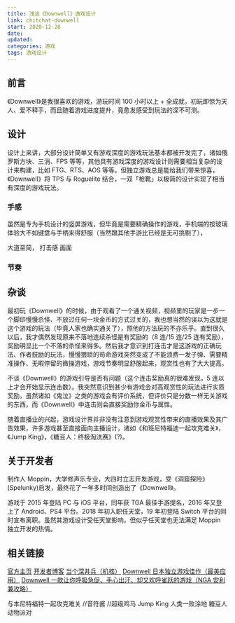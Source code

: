 ```yaml
---
title: 浅谈《Downwell》游戏设计
link: chitchat-downwell
start: 2020-12-28
date: 
updated: 
categories: 游戏
tags: 游戏设计
---
```


## 前言

《Downwell》是我很喜欢的游戏，游玩时间 100 小时以上 + 全成就，初玩即惊为天人、爱不释手，而且随着游戏进度提升，竟愈发感受到玩法的深不可测。

<!-- more -->

## 设计

设计上来讲，大部分设计简单又有游戏深度的游戏玩法基本都被开发完了，诸如俄罗斯方块、三消、FPS 等等，其他具有游戏深度的游戏设计则需要相当复杂的设计来构建，比如 FTG、RTS、AOS 等等。但独立游戏总是能给我们带来惊喜，《Downwell》将 TPS 与 Roguelite 结合，一双「枪靴」以极简的设计实现了相当有深度的游戏玩法。

### 手感

虽然是专为手机设计的竖屏游戏，但毕竟是需要精确操作的游戏，手机端的按玻璃体验大不如键盘与手柄来得舒服（当然跟其他手游比已经是无可挑剔了），

大道至简，
打击感
画面

### 节奏

## 杂谈

最初玩《Downwell》的时候，由于观看了一个通关视频，视频里的玩家是一步一个脚印慢慢杀怪、不放过任何一块金币的方式过关的，我也想当然的误以为这就是这个游戏的玩法（毕竟人家也确实通关了），照他的方法玩的不亦乐乎。直到很久以后，我才偶然发现原来不落地连续杀怪是有奖励的（8 连/15 连/25 连有奖励），奖励明显比一个不落的杀怪来得多。然后我才意识到打连击才是这游戏的正确玩法、作者鼓励的玩法，慢慢猥琐的苟命游戏突然变成了不能浪费一发子弹、需要精准操作、无暇停留的微操游戏，游戏节奏明显舒服起来，观赏性也有了大大提高。

不谈《Downwell》的游戏引导是否有问题（这个连击奖励真的很难发现，5 连以上才会开始显示连击数）。我突然意识到甚少有游戏会对高观赏性的玩法进行实质奖励，虽然诸如《鬼泣》之类的游戏会有评价系统，但评价只是分数一样无关游戏的东西，而《Downwell》中连击则会直接奖励你金币与属性。

随着直播业的兴起，游戏设计界并非没有注意到游戏观赏性带来的直播效果及其广告效果，许多游戏甚至直接面向主播设计，诸如《和班尼特福迪一起攻克难关》，《Jump King》，《糖豆人：终极淘汰赛》(?)。

## 关于开发者

制作人 Moppin，大学修声乐专业，大四时立志开发游戏，受《洞窟探险》(Spelunky)启发，最终花了一年多时间创造出了《Downwell》。

游戏于 2015 年登陆 PC 与 iOS 平台，同年获 TGA 最佳手游提名，2016 年又登上了 Android、PS4 平台。2018 年初入职任天堂，19 年初登陆 Switch 平台的同时宣布离职。虽然其游戏设计受任天堂影响，但似乎任天堂也无法满足 Moppin 独立开发的热情。

## 相关链接

[官方主页](https://downwellgame.com/)
[开发者博客](https://zackbellgames.com/)
[当个深井兵（机核）](https://www.gcores.com/articles/16985)
[Downwell 日本独立游戏佳作（最美应用）](http://zuimeia.com/app/3798/)
[Downwell 一款让你呼吸急促、手心出汗、却又欢呼雀跃的游戏（NGA 安利兼攻略）](https://bbs.nga.cn/read.php?tid=14111719)

与本尼特福特一起攻克难关
//音符酱
//超级鸡马
Jump King
人类一败涂地
糖豆人
动物派对
